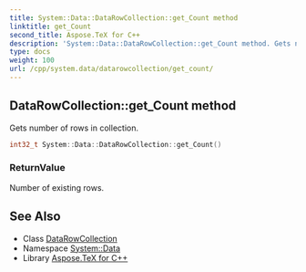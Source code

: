 ```yaml
---
title: System::Data::DataRowCollection::get_Count method
linktitle: get_Count
second_title: Aspose.TeX for C++
description: 'System::Data::DataRowCollection::get_Count method. Gets number of rows in collection in C++.'
type: docs
weight: 100
url: /cpp/system.data/datarowcollection/get_count/
---
```

## DataRowCollection::get_Count method


Gets number of rows in collection.

```cpp
int32_t System::Data::DataRowCollection::get_Count()
```


### ReturnValue

Number of existing rows.

## See Also

* Class [DataRowCollection](../)
* Namespace [System::Data](../../)
* Library [Aspose.TeX for C++](../../../)

